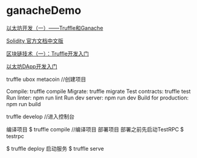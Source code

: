 # ganacheDemo

[以太坊开发（一）——Truffle和Ganache](https://blog.csdn.net/turkeycock/article/details/79165602)

[Solidity 官方文档中文版](http://wiki.jikexueyuan.com/project/solidity-zh/)

[区块链技术（一）：Truffle开发入门](http://wiki.jikexueyuan.com/project/blockchain/truffle-introduction-development.html)

[以太坊DApp开发入门](http://xc.hubwiz.com/course/5a952991adb3847553d205d1?affid=20180327jianshu)

truffle ubox metacoin //创建项目

Compile:              truffle compile
Migrate:              truffle migrate
Test contracts:       truffle test
Run linter:           npm run lint
Run dev server:       npm run dev
Build for production: npm run build


truffle develop //进入控制台


编译项目
$ truffle compile //编译项目
部署项目
部署之前先启动TestRPC $ testrpc

$ truffle deploy
启动服务
$ truffle serve